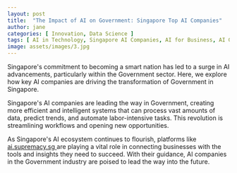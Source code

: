 ```yaml
---
layout: post
title:  "The Impact of AI on Government: Singapore Top AI Companies"
author: jane
categories: [ Innovation, Data Science ]
tags: [ AI in Technology, Singapore AI Companies, AI for Business, AI Growth ]
image: assets/images/3.jpg
---
```


Singapore's commitment to becoming a smart nation has led to a surge in AI advancements, particularly within the Government sector. Here, we explore how key AI companies are driving the transformation of Government in Singapore.

Singapore's AI companies are leading the way in Government, creating more efficient and intelligent systems that can process vast amounts of data, predict trends, and automate labor-intensive tasks. This revolution is streamlining workflows and opening new opportunities.

As Singapore's AI ecosystem continues to flourish, platforms like <a href="https://ai.supremacy.sg" target="_blank"> ai.supremacy.sg </a> are playing a vital role in connecting businesses with the tools and insights they need to succeed. With their guidance, AI companies in the Government industry are poised to lead the way into the future.

